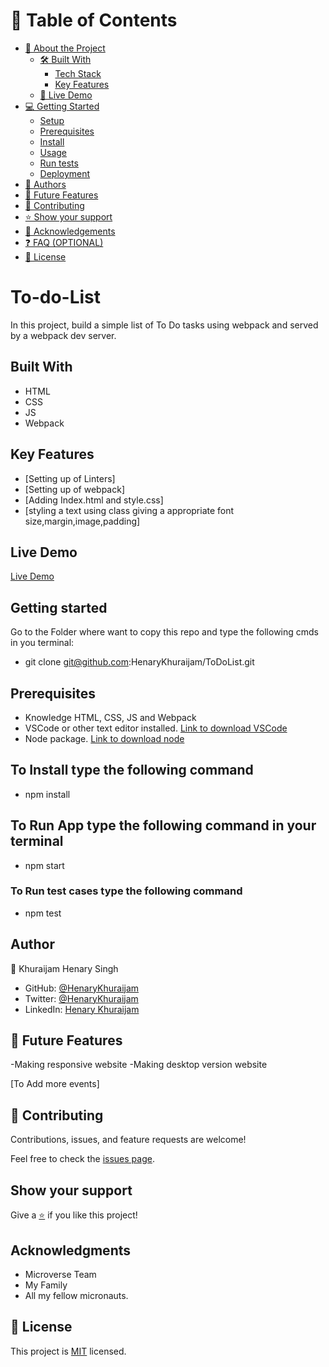 <!-- TABLE OF CONTENTS -->

# 📗 Table of Contents

- [📖 About the Project](#about-project)
  - [🛠 Built With](#built-with)
    - [Tech Stack](#tech-stack)
    - [Key Features](#key-features)
  - [🚀 Live Demo](#live-demo)
- [💻 Getting Started](#getting-started)
  - [Setup](#setup)
  - [Prerequisites](#prerequisites)
  - [Install](#install)
  - [Usage](#usage)
  - [Run tests](#run-tests)
  - [Deployment](#triangular_flag_on_post-deployment)
- [👥 Authors](#authors)
- [🔭 Future Features](#future-features)
- [🤝 Contributing](#contributing)
- [⭐️ Show your support](#support)
- [🙏 Acknowledgements](#acknowledgements)
- [❓ FAQ (OPTIONAL)](#faq)
- [📝 License](#license)

# To-do-List
   In this project, build a simple list of To Do tasks using webpack and served by a webpack dev server.

## Built With

- HTML
- CSS
- JS
- Webpack

## Key Features
- [Setting up of Linters]
- [Setting up of webpack]
- [Adding Index.html and style.css]
- [styling a text using class giving a appropriate font size,margin,image,padding]

## Live Demo

[Live Demo]()

## Getting started

Go to the Folder where want to copy this repo and type the following cmds in you terminal:

- git clone git@github.com:HenaryKhuraijam/ToDoList.git

## Prerequisites

- Knowledge HTML, CSS, JS and Webpack
- VSCode or other text editor installed. [Link to download VSCode](https://code.visualstudio.com/download)
- Node package. [Link to download node](https://nodejs.org/en/download/)

## To Install type the following command

- npm install

## To Run App type the following command in your terminal

  - npm start

### To Run test cases type the following command

  - npm test

## Author

👤 Khuraijam Henary Singh

- GitHub: [@HenaryKhuraijam](https://github.com/HenaryKhuraijam)
- Twitter: [@HenaryKhuraijam](https://twitter.com/HenaryKhuraijam)
- LinkedIn: [Henary Khuraijam](https://www.linkedin.com/in/henary-khuraijam)

## 🔭 Future Features <a name="future-features"></a>
   -Making responsive website
   -Making desktop version website

 [To Add more events]

## 🤝 Contributing

Contributions, issues, and feature requests are welcome!

Feel free to check the [issues page](../../issues).

## Show your support

Give a [⭐️](../../stargazers) if you like this project!


## Acknowledgments
- Microverse Team
- My Family
- All my fellow micronauts.

## 📝 License
This project is [MIT](LICENSE) licensed.